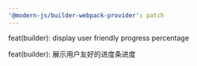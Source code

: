 ```yaml
---
'@modern-js/builder-webpack-provider': patch
---
```


feat(builder): display user friendly progress percentage

feat(builder): 展示用户友好的进度条进度
